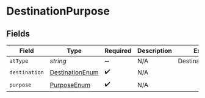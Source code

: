# DestinationPurpose


## Fields

| Field                                                     | Type                                                      | Required                                                  | Description                                               | Example                                                   |
| --------------------------------------------------------- | --------------------------------------------------------- | --------------------------------------------------------- | --------------------------------------------------------- | --------------------------------------------------------- |
| `atType`                                                  | *string*                                                  | :heavy_minus_sign:                                        | N/A                                                       | DestinationPurpose                                        |
| `destination`                                             | [DestinationEnum](../../models/shared/destinationenum.md) | :heavy_check_mark:                                        | N/A                                                       |                                                           |
| `purpose`                                                 | [PurposeEnum](../../models/shared/purposeenum.md)         | :heavy_check_mark:                                        | N/A                                                       |                                                           |